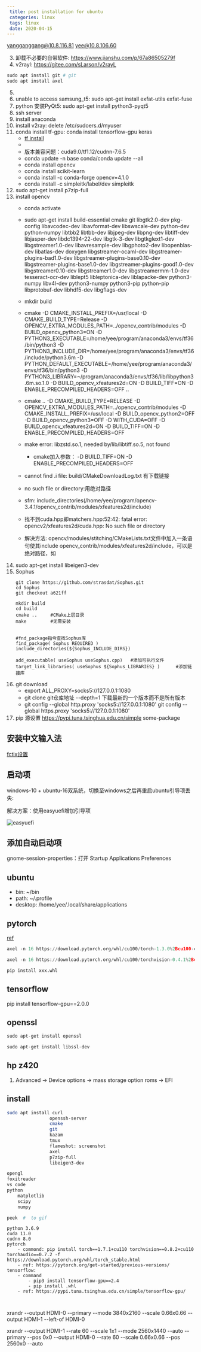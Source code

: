```yaml
---
 title: post installation for ubuntu
 categories: linux
 tags: linux
 date: 2020-04-15
---
```


yangganggang@10.8.116.81
yee@10.8.106.60

3. 卸载不必要的自带软件: https://www.jianshu.com/p/67a86505279f
4. v2rayl: https://gitee.com/sLarson/v2rayL

```python
sudo apt install git # git
sudo apt install axel
```

5. 
5. unable to access samsung_t5: sudo apt-get install exfat-utils exfat-fuse
6. python 安装PyQt5: sudo apt-get install python3-pyqt5
7. ssh server
8. install anaconda
9. install v2ray: delete /etc/sudoers.d/myuser
10. conda install tf-gpu: conda install tensorflow-gpu keras
    - [tf install](https://blog.csdn.net/weixin_39954229/article/details/79961172)
    - []()
    - 版本兼容问题：cuda9.0/tf1.12/cudnn-7.6.5
    - conda update -n base conda/conda update --all
    - conda install opencv
    - conda install scikit-learn
    - conda install -c conda-forge opencv=4.1.0
    - conda install -c simpleitk/label/dev simpleitk
11. sudo apt-get install p7zip-full
12. install opencv
    - conda activate <python-env>
    - sudo apt-get install build-essential cmake git libgtk2.0-dev pkg-config libavcodec-dev libavformat-dev libswscale-dev python-dev python-numpy libtbb2 libtbb-dev libjpeg-dev libpng-dev libtiff-dev libjasper-dev libdc1394-22-dev libgtk-3-dev libgtkglext1-dev libgstreamer1.0-dev libavresample-dev  libgphoto2-dev libopenblas-dev libatlas-dev doxygen libgstreamer-ocaml-dev libgstreamer-plugins-bad1.0-dev libgstreamer-plugins-base0.10-dev libgstreamer-plugins-base1.0-dev libgstreamer-plugins-good1.0-dev libgstreamer0.10-dev libgstreamer1.0-dev libgstreamermm-1.0-dev tesseract-ocr-dev liblept5 libleptonica-dev liblapacke-dev python3-numpy libv4l-dev python3-numpy python3-pip python-pip libprotobuf-dev libhdf5-dev libgflags-dev
    - mkdir build
    - cmake -D CMAKE_INSTALL_PREFIX=/usr/local -D CMAKE_BUILD_TYPE=Release -D OPENCV_EXTRA_MODULES_PATH=../opencv_contrib/modules -D BUILD_opencv_python3=ON -D PYTHON3_EXECUTABLE=/home/yee/program/anaconda3/envs/tf36/bin/python3 -D PYTHON3_INCLUDE_DIR=/home/yee/program/anaconda3/envs/tf36/include/python3.6m -D PYTHON_DEFAULT_EXECUTABLE=/home/yee/program/anaconda3/envs/tf36/bin/python3 -D PYTHON3_LIBRARY=~/program/anaconda3/envs/tf36/lib/libpython3.6m.so.1.0 -D BUILD_opencv_xfeatures2d=ON  -D BUILD_TIFF=ON -D ENABLE_PRECOMPILED_HEADERS=OFF ..
    - cmake .. -D CMAKE_BUILD_TYPE=RELEASE -D OPENCV_EXTRA_MODULES_PATH=../opencv_contrib/modules -D CMAKE_INSTALL_PREFIX=/usr/local -D BUILD_opencv_python2=OFF -D BUILD_opencv_python3=OFF -D WITH_CUDA=OFF -D BUILD_opencv_xfeatures2d=ON  -D BUILD_TIFF=ON -D ENABLE_PRECOMPILED_HEADERS=OFF


    - make error:  libzstd.so.1, needed by/lib/libtiff.so.5, not found
        - cmake加入参数： -D BUILD_TIFF=ON -D ENABLE_PRECOMPILED_HEADERS=OFF 
    - cannot find .i file: build/CMakeDownloadLog.txt 有下载链接
    - no such file or directory:用绝对路径
    - sfm: include_directories(/home/yee/program/opencv-3.4.1/opencv_contrib/modules/xfeatures2d/include)
    - 找不到cuda.hpp即matchers.hpp:52:42: fatal error: opencv2/xfeatures2d/cuda.hpp: No such file or directory
    - 解决方法: opencv/modules/stitching/CMakeLists.txt文件中加入一条语句使其include opencv_contrib/modules/xfeatures2d/include，可以是绝对路径，如
13. sudo apt-get install libeigen3-dev
14. Sophus
    ```
    git clone https://github.com/strasdat/Sophus.git
    cd Sophus
    git checkout a621ff

    mkdir build
    cd build
    cmake ..     #CMake上层目录
    make         #无需安装


    #fnd_package指令查找Sophus库
    find_package( Sophus REQUIRED )
    include_directories(${Sophus_INCLUDE_DIRS})

    add_executable( useSophus useSophus.cpp)   #添加可执行文件
    target_link_libraries( useSophus ${Sophus_LIBRARIES} )      #添加链接库
    ```
15. git download
    - export ALL_PROXY=socks5://127.0.0.1:1080
    - git clone git仓库地址 --depth=1 下载最新的一个版本而不是所有版本
    - git config --global http.proxy 'socks5://127.0.0.1:1080'
        git config --global https.proxy 'socks5://127.0.0.1:1080'
16. pip 源设置
https://pypi.tuna.tsinghua.edu.cn/simple some-package

## 安装中文输入法

[fctix设置](https://www.cnblogs.com/voyagee/p/6898054.html)

## 启动项

windows-10 + ubuntu-16双系统，切换至windows之后再重启ubuntu引导项丢失:

解决方案：使用easyuefi增加引导项

![easyuefi](imgs/easyuefi.jpg)

## 添加自动启动项

gnome-session-properties：打开 Startup Applications Preferences

## ubuntu

- bin: ~/bin
- path: ~/.profile
- desktop: /home/yee/.local/share/applications

## pytorch

[ref](https://pytorch.org/get-started/previous-versions/)

```python
axel -n 16 https://download.pytorch.org/whl/cu100/torch-1.3.0%2Bcu100-cp36-cp36m-linux_x86_64.whl

axel -n 16 https://download.pytorch.org/whl/cu100/torchvision-0.4.1%2Bcu100-cp36-cp36m-linux_x86_64.whl

pip install xxx.whl
```

## tensorflow

pip install tensorflow-gpu==2.0.0

## openssl

```python
sudo apt-get install openssl

sudo apt-get install libssl-dev
```
## hp z420 

1. Advanced -> Device options -> mass storage option roms -> EFI

## install 

```sh
sudo apt install curl
                openssh-server
                cmake 
                git
                kazam
                tmux
                flameshot: screenshot
                axel
                p7zip-full
                libeigen3-dev

opengl
foxitreader
vs code
python
    matplotlib
    scipy
    numpy

peek  #  to gif 
```

```
python 3.6.9
cuda 11.0
cudnn 8.0
pytorch 
    - commond: pip install torch==1.7.1+cu110 torchvision==0.8.2+cu110 torchaudio==0.7.2 -f https://download.pytorch.org/whl/torch_stable.html
    - ref: https://pytorch.org/get-started/previous-versions/
tensorflow:
    - command
        - pip3 install tensorflow-gpu==2.4
        - pip install .whl
    - ref: https://pypi.tuna.tsinghua.edu.cn/simple/tensorflow-gpu/



```


xrandr --output HDMI-0 --primary --mode 3840x2160 --scale 0.66x0.66  --output HDMI-1 --left-of HDMI-0

xrandr --output HDMI-1 --rate 60 --scale 1x1 --mode 2560x1440 --auto --primary --pos 0x0 --output HDMI-0 --rate 60 --scale 0.66x0.66 --pos 2560x0 --auto



